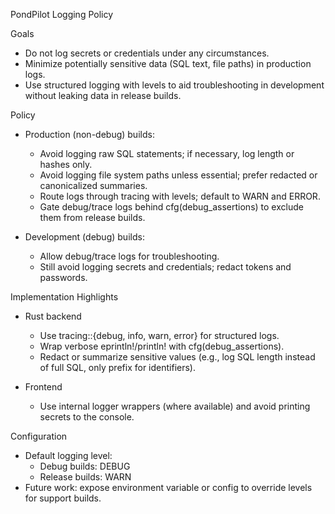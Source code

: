 PondPilot Logging Policy

Goals
- Do not log secrets or credentials under any circumstances.
- Minimize potentially sensitive data (SQL text, file paths) in production logs.
- Use structured logging with levels to aid troubleshooting in development without leaking data in release builds.

Policy
- Production (non-debug) builds:
  - Avoid logging raw SQL statements; if necessary, log length or hashes only.
  - Avoid logging file system paths unless essential; prefer redacted or canonicalized summaries.
  - Route logs through tracing with levels; default to WARN and ERROR.
  - Gate debug/trace logs behind cfg(debug_assertions) to exclude them from release builds.

- Development (debug) builds:
  - Allow debug/trace logs for troubleshooting.
  - Still avoid logging secrets and credentials; redact tokens and passwords.

Implementation Highlights
- Rust backend
  - Use tracing::{debug, info, warn, error} for structured logs.
  - Wrap verbose eprintln!/println! with cfg(debug_assertions).
  - Redact or summarize sensitive values (e.g., log SQL length instead of full SQL, only prefix for identifiers).

- Frontend
  - Use internal logger wrappers (where available) and avoid printing secrets to the console.

Configuration
- Default logging level:
  - Debug builds: DEBUG
  - Release builds: WARN
- Future work: expose environment variable or config to override levels for support builds.

